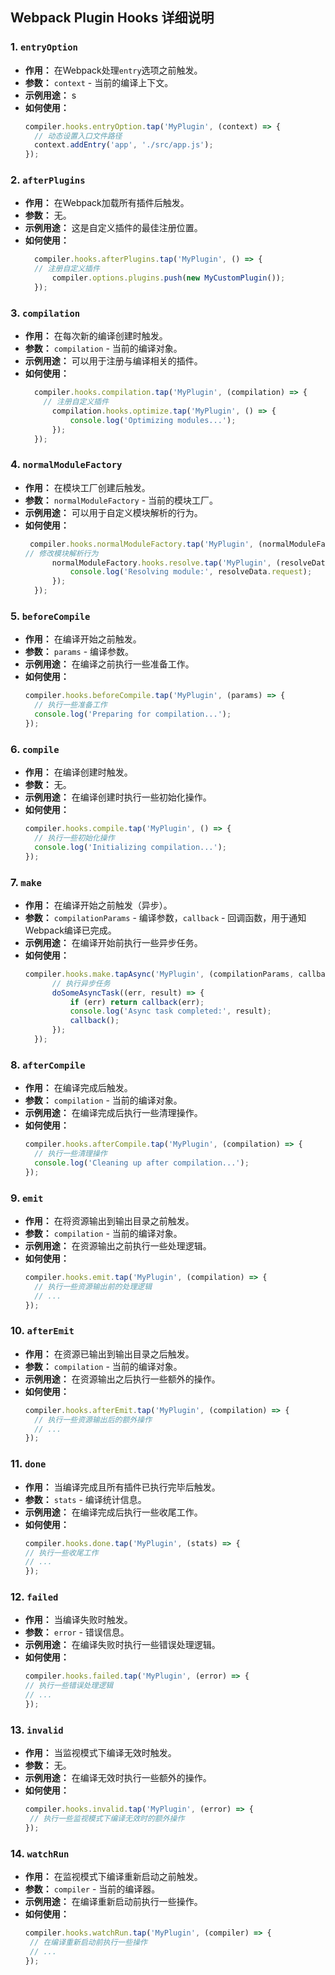 ## Webpack Plugin Hooks 详细说明

### 1. `entryOption`

- **作用：** 在Webpack处理`entry`选项之前触发。
- **参数：** `context` - 当前的编译上下文。
- **示例用途：** s
- **如何使用：** 
  ```javascript
  compiler.hooks.entryOption.tap('MyPlugin', (context) => {
    // 动态设置入口文件路径
    context.addEntry('app', './src/app.js');
  });
  ```

### 2. `afterPlugins`

- **作用：** 在Webpack加载所有插件后触发。
- **参数：** 无。
- **示例用途：** 这是自定义插件的最佳注册位置。
- **如何使用：** 
  ```javascript
    compiler.hooks.afterPlugins.tap('MyPlugin', () => {
    // 注册自定义插件
        compiler.options.plugins.push(new MyCustomPlugin());
    });
  ```
### 3. `compilation`

- **作用：** 在每次新的编译创建时触发。
- **参数：** `compilation` - 当前的编译对象。
- **示例用途：** 可以用于注册与编译相关的插件。
- **如何使用：** 
  ```javascript
    compiler.hooks.compilation.tap('MyPlugin', (compilation) => {
      // 注册自定义插件
        compilation.hooks.optimize.tap('MyPlugin', () => {
            console.log('Optimizing modules...');
        });
    });
  ```

### 4. `normalModuleFactory`

- **作用：** 在模块工厂创建后触发。
- **参数：** `normalModuleFactory` - 当前的模块工厂。
- **示例用途：** 可以用于自定义模块解析的行为。
- **如何使用：** 
  ```javascript
   compiler.hooks.normalModuleFactory.tap('MyPlugin', (normalModuleFactory) => {
  // 修改模块解析行为
        normalModuleFactory.hooks.resolve.tap('MyPlugin', (resolveData) => {
            console.log('Resolving module:', resolveData.request);
        });
    });
  ```

### 5. `beforeCompile`

- **作用：** 在编译开始之前触发。
- **参数：** `params` - 编译参数。
- **示例用途：** 在编译之前执行一些准备工作。
- **如何使用：** 
  ```javascript
  compiler.hooks.beforeCompile.tap('MyPlugin', (params) => {
    // 执行一些准备工作
    console.log('Preparing for compilation...');
  });
  ```

### 6. `compile`

- **作用：** 在编译创建时触发。
- **参数：** 无。
- **示例用途：** 在编译创建时执行一些初始化操作。
- **如何使用：** 
  ```javascript
  compiler.hooks.compile.tap('MyPlugin', () => {
    // 执行一些初始化操作
    console.log('Initializing compilation...');
  });
  ```

### 7. `make`

- **作用：** 在编译开始之前触发（异步）。
- **参数：** `compilationParams` - 编译参数，`callback` - 回调函数，用于通知Webpack编译已完成。
- **示例用途：** 在编译开始前执行一些异步任务。
- **如何使用：** 
  ```javascript
  compiler.hooks.make.tapAsync('MyPlugin', (compilationParams, callback) => {
        // 执行异步任务
        doSomeAsyncTask((err, result) => {
            if (err) return callback(err);
            console.log('Async task completed:', result);
            callback();
        });
    });
  ```

### 8. `afterCompile`

- **作用：** 在编译完成后触发。
- **参数：** `compilation` - 当前的编译对象。
- **示例用途：** 在编译完成后执行一些清理操作。
- **如何使用：** 
  ```javascript
  compiler.hooks.afterCompile.tap('MyPlugin', (compilation) => {
    // 执行一些清理操作
    console.log('Cleaning up after compilation...');
  });
  ```

### 9. `emit`

- **作用：** 在将资源输出到输出目录之前触发。
- **参数：** `compilation` - 当前的编译对象。
- **示例用途：** 在资源输出之前执行一些处理逻辑。
- **如何使用：** 
  ```javascript
  compiler.hooks.emit.tap('MyPlugin', (compilation) => {
    // 执行一些资源输出前的处理逻辑
    // ...
  });
  ```

### 10. `afterEmit`

- **作用：** 在资源已输出到输出目录之后触发。
- **参数：** `compilation` - 当前的编译对象。
- **示例用途：** 在资源输出之后执行一些额外的操作。
- **如何使用：** 
  ```javascript
  compiler.hooks.afterEmit.tap('MyPlugin', (compilation) => {
    // 执行一些资源输出后的额外操作
    // ...
  });
  ```

### 11. `done`

- **作用：** 当编译完成且所有插件已执行完毕后触发。
- **参数：** `stats` - 编译统计信息。
- **示例用途：** 在编译完成后执行一些收尾工作。
- **如何使用：** 
  ```javascript
  compiler.hooks.done.tap('MyPlugin', (stats) => {
  // 执行一些收尾工作
  // ...
  });
  ```

### 12. `failed`

- **作用：** 当编译失败时触发。
- **参数：** `error` - 错误信息。
- **示例用途：** 在编译失败时执行一些错误处理逻辑。
- **如何使用：** 
  ```javascript
  compiler.hooks.failed.tap('MyPlugin', (error) => {
  // 执行一些错误处理逻辑
  // ...
  });
  ```


### 13. `invalid`

- **作用：** 当监视模式下编译无效时触发。
- **参数：** 无。
- **示例用途：** 在编译无效时执行一些额外的操作。
- **如何使用：** 
   ```javascript
  compiler.hooks.invalid.tap('MyPlugin', (error) => {
    // 执行一些监视模式下编译无效时的额外操作
  });
  ```

### 14. `watchRun`

- **作用：** 在监视模式下编译重新启动之前触发。
- **参数：** `compiler` - 当前的编译器。
- **示例用途：** 在编译重新启动前执行一些操作。
- **如何使用：** 
   ```javascript
  compiler.hooks.watchRun.tap('MyPlugin', (compiler) => {
    // 在编译重新启动前执行一些操作
    // ...
  });
  ```

